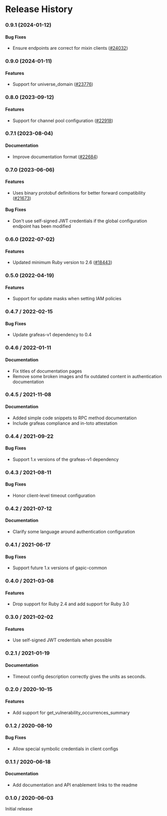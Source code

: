 # Release History

### 0.9.1 (2024-01-12)

#### Bug Fixes

* Ensure endpoints are correct for mixin clients ([#24032](https://github.com/googleapis/google-cloud-ruby/issues/24032)) 

### 0.9.0 (2024-01-11)

#### Features

* Support for universe_domain ([#23776](https://github.com/googleapis/google-cloud-ruby/issues/23776)) 

### 0.8.0 (2023-09-12)

#### Features

* Support for channel pool configuration ([#22918](https://github.com/googleapis/google-cloud-ruby/issues/22918)) 

### 0.7.1 (2023-08-04)

#### Documentation

* Improve documentation format ([#22684](https://github.com/googleapis/google-cloud-ruby/issues/22684)) 

### 0.7.0 (2023-06-06)

#### Features

* Uses binary protobuf definitions for better forward compatibility ([#21673](https://github.com/googleapis/google-cloud-ruby/issues/21673)) 
#### Bug Fixes

* Don't use self-signed JWT credentials if the global configuration endpoint has been modified 

### 0.6.0 (2022-07-02)

#### Features

* Updated minimum Ruby version to 2.6 ([#18443](https://github.com/googleapis/google-cloud-ruby/issues/18443)) 

### 0.5.0 (2022-04-19)

#### Features

* Support for update masks when setting IAM policies

### 0.4.7 / 2022-02-15

#### Bug Fixes

* Update grafeas-v1 dependency to 0.4

### 0.4.6 / 2022-01-11

#### Documentation

* Fix titles of documentation pages
* Remove some broken images and fix outdated content in authentication documentation

### 0.4.5 / 2021-11-08

#### Documentation

* Added simple code snippets to RPC method documentation
* Include grafeas compliance and in-toto attestation

### 0.4.4 / 2021-09-22

#### Bug Fixes

* Support 1.x versions of the grafeas-v1 dependency

### 0.4.3 / 2021-08-11

#### Bug Fixes

* Honor client-level timeout configuration

### 0.4.2 / 2021-07-12

#### Documentation

* Clarify some language around authentication configuration

### 0.4.1 / 2021-06-17

#### Bug Fixes

* Support future 1.x versions of gapic-common

### 0.4.0 / 2021-03-08

#### Features

* Drop support for Ruby 2.4 and add support for Ruby 3.0

### 0.3.0 / 2021-02-02

#### Features

* Use self-signed JWT credentials when possible

### 0.2.1 / 2021-01-19

#### Documentation

* Timeout config description correctly gives the units as seconds.

### 0.2.0 / 2020-10-15

#### Features

* Add support for get_vulnerability_occurrences_summary

### 0.1.2 / 2020-08-10

#### Bug Fixes

* Allow special symbolic credentials in client configs

### 0.1.1 / 2020-06-18

#### Documentation

* Add documentation and API enablement links to the readme

### 0.1.0 / 2020-06-03

Initial release
